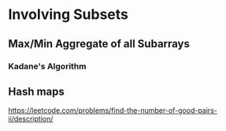 # Involving Subsets
## Max/Min Aggregate of all Subarrays
### Kadane's Algorithm


## Hash maps
https://leetcode.com/problems/find-the-number-of-good-pairs-ii/description/
